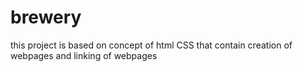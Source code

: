 # brewery
this project is based on concept of html CSS that contain creation of webpages and linking of webpages
